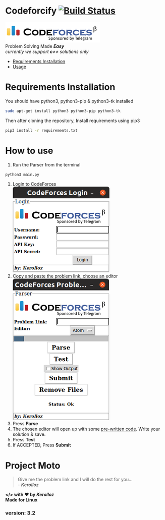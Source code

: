 # Codeforcify  [![Build Status](https://travis-ci.com/kerolloz/codeforcify.svg?token=cvKSoAjxeU9ixCtWSxnx&branch=master)](https://travis-ci.com/kerolloz/codeforcify)

![codeforces](codeforces-logo.png)
<br>
Problem Solving Made **_Easy_**
<br>
_currently we support **c++** solutions only_

-   [Requirements Installation](https://github.com/kerolloz/codeforcify#requirements-installation)
-   [Usage](https://github.com/kerolloz/codeforcify#how-to-use)

# Requirements Installation

You should have python3, python3-pip & python3-tk installed

```bash
sudo apt-get install python3 python3-pip python3-tk
```

Then after cloning the repository,
Install requirements using pip3

```bash
pip3 install -r requirements.txt
```

# How to use

1.  Run the Parser from the terminal

```bash
python3 main.py
```

1.  Login to CodeForces
    <br>![](/screenShots/screen1.png)
2.  Copy and paste the problem link, choose an editor
    <br>![](/screenShots/screen2.png)
3.  Press **Parse**
4.  The chosen editor will open up with some [pre-written code](/utils/template.cpp). Write your solution & save.
5.  Press **Test**
6.  If ACCEPTED, Press **Submit**

# Project Moto

> Give me the problem link and I will do the rest for you... <br> - _**Kerolloz**_

<b> &lt;/> with :heart: by _Kerolloz_<br> </b>
<b>Made for Linux</b><br>

<h3> version: 3.2
